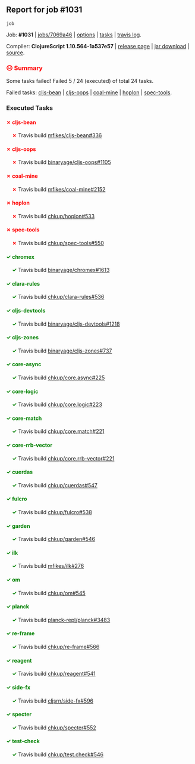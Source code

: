 ## Report for job #1031
```
job
```


Job: **#1031** | [jobs/7069a46](https://github.com/cljs-oss/canary/commit/7069a46a94b8bf8245a75534e3c4a6876bd7ec86) | [options](options.edn) | [tasks](tasks.edn) | [travis log](https://travis-ci.org/cljs-oss/canary/builds/563406570).

Compiler: **ClojureScript 1.10.564-1a537e57** | [release page](https://github.com/cljs-oss/canary/releases/tag/r1.10.564-1a537e57) | [jar download](https://github.com/cljs-oss/canary/releases/download/r1.10.564-1a537e57/clojurescript-1.10.564-1a537e57.jar) | [source](https://github.com/clojure/clojurescript/commit/1a537e57a1fda9ac54f86ed4a88e92713aefdb36).

### <b style='color:red'>☹ Summary</b>

Some tasks failed! Failed 5 / 24 (executed) of total 24 tasks.

Failed tasks: [cljs-bean](#-cljs-bean) | [cljs-oops](#-cljs-oops) | [coal-mine](#-coal-mine) | [hoplon](#-hoplon) | [spec-tools](#-spec-tools).

### Executed Tasks

#### <b style='color:red'>&#x2717; cljs-bean</b>
&nbsp;&nbsp;&nbsp;&nbsp;<b style='color:red'>&#x2717;</b> Travis build [mfikes/cljs-bean#336](https://travis-ci.org/mfikes/cljs-bean/builds/563407884)<br>

#### <b style='color:red'>&#x2717; cljs-oops</b>
&nbsp;&nbsp;&nbsp;&nbsp;<b style='color:red'>&#x2717;</b> Travis build [binaryage/cljs-oops#1105](https://travis-ci.org/binaryage/cljs-oops/builds/563407892)<br>

#### <b style='color:red'>&#x2717; coal-mine</b>
&nbsp;&nbsp;&nbsp;&nbsp;<b style='color:red'>&#x2717;</b> Travis build [mfikes/coal-mine#2152](https://travis-ci.org/mfikes/coal-mine/builds/563407898)<br>

#### <b style='color:red'>&#x2717; hoplon</b>
&nbsp;&nbsp;&nbsp;&nbsp;<b style='color:red'>&#x2717;</b> Travis build [chkup/hoplon#533](https://travis-ci.org/chkup/hoplon/builds/563408146)<br>

#### <b style='color:red'>&#x2717; spec-tools</b>
&nbsp;&nbsp;&nbsp;&nbsp;<b style='color:red'>&#x2717;</b> Travis build [chkup/spec-tools#550](https://travis-ci.org/chkup/spec-tools/builds/563407982)<br>

#### <b style='color:green'>&#x2713; chromex</b>
&nbsp;&nbsp;&nbsp;&nbsp;<b style='color:green'>&#x2713;</b> Travis build [binaryage/chromex#1613](https://travis-ci.org/binaryage/chromex/builds/563407880)<br>

#### <b style='color:green'>&#x2713; clara-rules</b>
&nbsp;&nbsp;&nbsp;&nbsp;<b style='color:green'>&#x2713;</b> Travis build [chkup/clara-rules#536](https://travis-ci.org/chkup/clara-rules/builds/563407882)<br>

#### <b style='color:green'>&#x2713; cljs-devtools</b>
&nbsp;&nbsp;&nbsp;&nbsp;<b style='color:green'>&#x2713;</b> Travis build [binaryage/cljs-devtools#1218](https://travis-ci.org/binaryage/cljs-devtools/builds/563407890)<br>

#### <b style='color:green'>&#x2713; cljs-zones</b>
&nbsp;&nbsp;&nbsp;&nbsp;<b style='color:green'>&#x2713;</b> Travis build [binaryage/cljs-zones#737](https://travis-ci.org/binaryage/cljs-zones/builds/563407896)<br>

#### <b style='color:green'>&#x2713; core-async</b>
&nbsp;&nbsp;&nbsp;&nbsp;<b style='color:green'>&#x2713;</b> Travis build [chkup/core.async#225](https://travis-ci.org/chkup/core.async/builds/563407906)<br>

#### <b style='color:green'>&#x2713; core-logic</b>
&nbsp;&nbsp;&nbsp;&nbsp;<b style='color:green'>&#x2713;</b> Travis build [chkup/core.logic#223](https://travis-ci.org/chkup/core.logic/builds/563407908)<br>

#### <b style='color:green'>&#x2713; core-match</b>
&nbsp;&nbsp;&nbsp;&nbsp;<b style='color:green'>&#x2713;</b> Travis build [chkup/core.match#221](https://travis-ci.org/chkup/core.match/builds/563407916)<br>

#### <b style='color:green'>&#x2713; core-rrb-vector</b>
&nbsp;&nbsp;&nbsp;&nbsp;<b style='color:green'>&#x2713;</b> Travis build [chkup/core.rrb-vector#221](https://travis-ci.org/chkup/core.rrb-vector/builds/563407925)<br>

#### <b style='color:green'>&#x2713; cuerdas</b>
&nbsp;&nbsp;&nbsp;&nbsp;<b style='color:green'>&#x2713;</b> Travis build [chkup/cuerdas#547](https://travis-ci.org/chkup/cuerdas/builds/563407929)<br>

#### <b style='color:green'>&#x2713; fulcro</b>
&nbsp;&nbsp;&nbsp;&nbsp;<b style='color:green'>&#x2713;</b> Travis build [chkup/fulcro#538](https://travis-ci.org/chkup/fulcro/builds/563407948)<br>

#### <b style='color:green'>&#x2713; garden</b>
&nbsp;&nbsp;&nbsp;&nbsp;<b style='color:green'>&#x2713;</b> Travis build [chkup/garden#546](https://travis-ci.org/chkup/garden/builds/563408155)<br>

#### <b style='color:green'>&#x2713; ilk</b>
&nbsp;&nbsp;&nbsp;&nbsp;<b style='color:green'>&#x2713;</b> Travis build [mfikes/ilk#276](https://travis-ci.org/mfikes/ilk/builds/563407954)<br>

#### <b style='color:green'>&#x2713; om</b>
&nbsp;&nbsp;&nbsp;&nbsp;<b style='color:green'>&#x2713;</b> Travis build [chkup/om#545](https://travis-ci.org/chkup/om/builds/563408182)<br>

#### <b style='color:green'>&#x2713; planck</b>
&nbsp;&nbsp;&nbsp;&nbsp;<b style='color:green'>&#x2713;</b> Travis build [planck-repl/planck#3483](https://travis-ci.org/planck-repl/planck/builds/563408084)<br>

#### <b style='color:green'>&#x2713; re-frame</b>
&nbsp;&nbsp;&nbsp;&nbsp;<b style='color:green'>&#x2713;</b> Travis build [chkup/re-frame#566](https://travis-ci.org/chkup/re-frame/builds/563408051)<br>

#### <b style='color:green'>&#x2713; reagent</b>
&nbsp;&nbsp;&nbsp;&nbsp;<b style='color:green'>&#x2713;</b> Travis build [chkup/reagent#541](https://travis-ci.org/chkup/reagent/builds/563407976)<br>

#### <b style='color:green'>&#x2713; side-fx</b>
&nbsp;&nbsp;&nbsp;&nbsp;<b style='color:green'>&#x2713;</b> Travis build [cljsrn/side-fx#596](https://travis-ci.org/cljsrn/side-fx/builds/563408006)<br>

#### <b style='color:green'>&#x2713; specter</b>
&nbsp;&nbsp;&nbsp;&nbsp;<b style='color:green'>&#x2713;</b> Travis build [chkup/specter#552](https://travis-ci.org/chkup/specter/builds/563408016)<br>

#### <b style='color:green'>&#x2713; test-check</b>
&nbsp;&nbsp;&nbsp;&nbsp;<b style='color:green'>&#x2713;</b> Travis build [chkup/test.check#546](https://travis-ci.org/chkup/test.check/builds/563408176)<br>